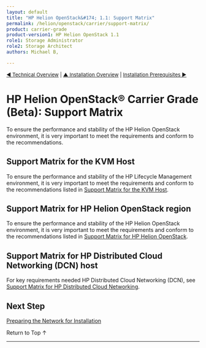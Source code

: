 ```yaml
---
layout: default
title: "HP Helion OpenStack&#174; 1.1: Support Matrix"
permalink: /helion/openstack/carrier/support-matrix/
product: carrier-grade
product-version1: HP Helion OpenStack 1.1
role1: Storage Administrator
role2: Storage Architect
authors: Michael B, 

---
```

<!--UNDER REVISION-->

<script>

function PageRefresh {
onLoad="window.refresh"
}

PageRefresh();

</script>

<p style="font-size: small;"><a href="/helion/openstack/carrier/technical-overview/">&#9664; Technical Overview</a> | <a href="/helion/openstack/carrier/install/bm/overview/">&#9650; Installation Overview</a>  | <a href="/helion/openstack/carrier/install/prereqs/"> Installation Prerequisites &#9654;</a></p>


# HP Helion OpenStack&#174; Carrier Grade (Beta): Support Matrix
 
To ensure the performance and stability of the HP Helion OpenStack environment, it is very important to meet the requirements and conform to the recommendations.

## Support Matrix for the KVM Host

To ensure the performance and stability of the HP Lifecycle Management environment, it is very important to meet the requirements and conform to the recommendations listed in [Support Matrix for the KVM Host](/helion/openstack/carrier/support-matrix/hlm/).


## Support Matrix for HP Helion OpenStack region

To ensure the performance and stability of the HP Helion OpenStack environment, it is very important to meet the requirements and conform to the recommendations listed in [Support Matrix for HP Helion OpenStack](/helion/openstack/carrier/support-matrix/helion/).

## Support Matrix for HP Distributed Cloud Networking (DCN) host

For key requirements needed HP Distributed Cloud Networking (DCN), see [Support Matrix for HP Distributed Cloud Networking](/helion/openstack/carrier/support-matrix/dcn/).

<!--
## Support Matrix for the Wind River&#174; Linux region

To ensure the performance and stability of the systems running Wind River Linux region of the HP Helion OpenStack Carrier Grade environment, it is very important to meet the requirements and conform to the recommendations listed in [Support Matrix for the Wind River Region](/helion/openstack/carrier/support-matrix/wr/).
-->

## Next Step

[Preparing the Network for Installation](/helion/openstack/carrier/install/bm/network/prepare/)

<a href="#top" style="padding:14px 0px 14px 0px; text-decoration: none;"> Return to Top &#8593; </a>

----
